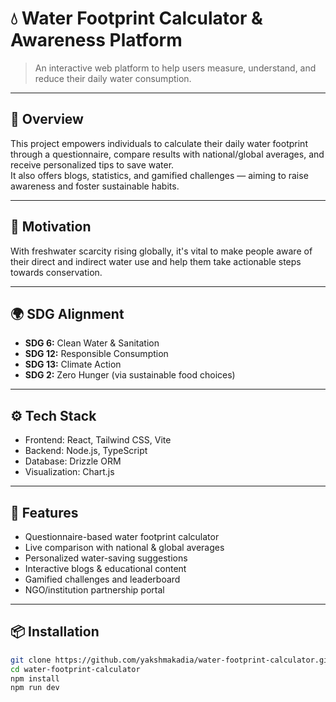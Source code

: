 # 💧 Water Footprint Calculator & Awareness Platform

> An interactive web platform to help users measure, understand, and reduce their daily water consumption.

---

## 📖 Overview
This project empowers individuals to calculate their daily water footprint through a questionnaire, compare results with national/global averages, and receive personalized tips to save water.  
It also offers blogs, statistics, and gamified challenges — aiming to raise awareness and foster sustainable habits.

---

## 🌱 Motivation
With freshwater scarcity rising globally, it's vital to make people aware of their direct and indirect water use and help them take actionable steps towards conservation.

---

## 🌍 SDG Alignment
- **SDG 6:** Clean Water & Sanitation
- **SDG 12:** Responsible Consumption
- **SDG 13:** Climate Action
- **SDG 2:** Zero Hunger (via sustainable food choices)

---

## ⚙️ Tech Stack
- Frontend: React, Tailwind CSS, Vite
- Backend: Node.js, TypeScript
- Database: Drizzle ORM
- Visualization: Chart.js

---

## 🚀 Features
- Questionnaire-based water footprint calculator
- Live comparison with national & global averages
- Personalized water-saving suggestions
- Interactive blogs & educational content
- Gamified challenges and leaderboard
- NGO/institution partnership portal

---

## 📦 Installation
```bash
git clone https://github.com/yakshmakadia/water-footprint-calculator.git
cd water-footprint-calculator
npm install
npm run dev

